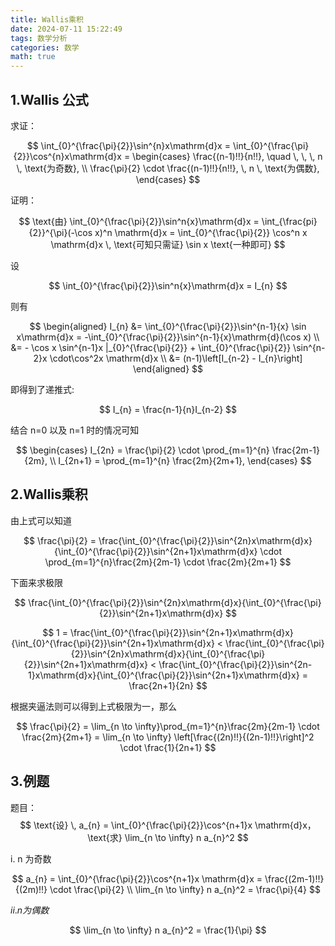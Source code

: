 ```yaml
---
title: Wallis乘积
date: 2024-07-11 15:22:49
tags: 数学分析
categories: 数学
math: true
---
```


## 1.Wallis 公式

求证：

$$
\int_{0}^{\frac{\pi}{2}}\sin^{n}x\mathrm{d}x = \int_{0}^{\frac{\pi}{2}}\cos^{n}x\mathrm{d}x = 
\begin{cases}
    \frac{(n-1)!!}{n!!}, \quad \, \, \, n  \, \text{为奇数}, \\
    \frac{\pi}{2} \cdot \frac{(n-1)!!}{n!!}, \, n \, \text{为偶数}, 
\end{cases}
$$

证明：

$$
\text{由} \int_{0}^{\frac{\pi}{2}}\sin^n{x}\mathrm{d}x = \int_{\frac{pi}{2}}^{\pi}(-\cos x)^n \mathrm{d}x = \int_{0}^{\frac{\pi}{2}} \cos^n x \mathrm{d}x \, \text{可知只需证} \sin x \text{一种即可}
$$

设

$$ 
\int_{0}^{\frac{\pi}{2}}\sin^n{x}\mathrm{d}x = I_{n}
$$ 

则有

$$
\begin{aligned}
    I_{n} &= \int_{0}^{\frac{\pi}{2}}\sin^{n-1}{x} \sin x\mathrm{d}x = -\int_{0}^{\frac{\pi}{2}}\sin^{n-1}{x}\mathrm{d}(\cos x) \\
    &= - \cos x \sin^{n-1}x |_{0}^{\frac{\pi}{2}} + \int_{0}^{\frac{\pi}{2}} \sin^{n-2}x \cdot\cos^2x \mathrm{d}x \\
    &= (n-1)\left[I_{n-2} - I_{n}\right]
\end{aligned}
$$

即得到了递推式:

$$
I_{n} = \frac{n-1}{n}I_{n-2}
$$

结合 n=0 以及 n=1 时的情况可知

$$
\begin{cases}
    I_{2n} = \frac{\pi}{2} \cdot \prod_{m=1}^{n} \frac{2m-1}{2m}, \\
    I_{2n+1} = \prod_{m=1}^{n} \frac{2m}{2m+1},
\end{cases}
$$

## 2.Wallis乘积

由上式可以知道 

$$
\frac{\pi}{2} = \frac{\int_{0}^{\frac{\pi}{2}}\sin^{2n}x\mathrm{d}x}{\int_{0}^{\frac{\pi}{2}}\sin^{2n+1}x\mathrm{d}x} \cdot \prod_{m=1}^{n}\frac{2m}{2m-1} \cdot \frac{2m}{2m+1}
$$

下面来求极限

$$
\frac{\int_{0}^{\frac{\pi}{2}}\sin^{2n}x\mathrm{d}x}{\int_{0}^{\frac{\pi}{2}}\sin^{2n+1}x\mathrm{d}x}
$$

$$
1 = \frac{\int_{0}^{\frac{\pi}{2}}\sin^{2n+1}x\mathrm{d}x}{\int_{0}^{\frac{\pi}{2}}\sin^{2n+1}x\mathrm{d}x} < \frac{\int_{0}^{\frac{\pi}{2}}\sin^{2n}x\mathrm{d}x}{\int_{0}^{\frac{\pi}{2}}\sin^{2n+1}x\mathrm{d}x} < \frac{\int_{0}^{\frac{\pi}{2}}\sin^{2n-1}x\mathrm{d}x}{\int_{0}^{\frac{\pi}{2}}\sin^{2n+1}x\mathrm{d}x} = \frac{2n+1}{2n}
$$

根据夹逼法则可以得到上式极限为一，那么

$$
\frac{\pi}{2} = \lim_{n \to \infty}\prod_{m=1}^{n}\frac{2m}{2m-1} \cdot \frac{2m}{2m+1} = \lim_{n \to \infty} \left[\frac{(2n)!!}{(2n-1)!!}\right]^2 \cdot \frac{1}{2n+1}
$$

## 3.例题

题目：
$$
\text{设} \, a_{n} = \int_{0}^{\frac{\pi}{2}}\cos^{n+1}x \mathrm{d}x， \text{求} \lim_{n \to \infty} n a_{n}^2
$$

i. n 为奇数

$$
a_{n} = \int_{0}^{\frac{\pi}{2}}\cos^{n+1}x \mathrm{d}x = \frac{(2m-1)!!}{(2m)!!} \cdot \frac{\pi}{2} \\
\lim_{n \to \infty} n a_{n}^2 = \frac{\pi}{4}
$$

$ii. n 为偶数$

$$
\lim_{n \to \infty} n a_{n}^2 = \frac{1}{\pi}
$$
